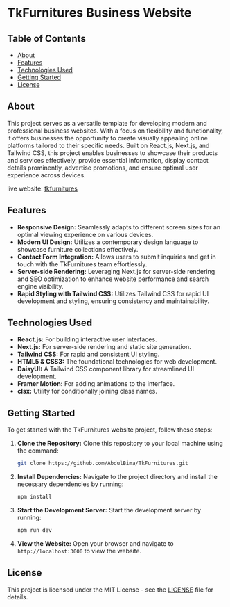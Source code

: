 # TkFurnitures Business Website


## Table of Contents

- [About](#about)
- [Features](#features)
- [Technologies Used](#technologies-used)
- [Getting Started](#getting-started)
- [License](#license)

## About

This project serves as a versatile template for developing modern and professional business websites. With a focus on flexibility and functionality, it offers businesses the opportunity to create visually appealing online platforms tailored to their specific needs. Built on React.js, Next.js, and Tailwind CSS, this project enables businesses to showcase their products and services effectively, provide essential information, display contact details prominently, advertise promotions, and ensure optimal user experience across devices.

live website: [tkfurnitures](https://tkfurnitures.pages.dev/)

## Features

- **Responsive Design:** Seamlessly adapts to different screen sizes for an optimal viewing experience on various devices.
- **Modern UI Design:** Utilizes a contemporary design language to showcase furniture collections effectively.
- **Contact Form Integration:** Allows users to submit inquiries and get in touch with the TkFurnitures team effortlessly.
- **Server-side Rendering:** Leveraging Next.js for server-side rendering and SEO optimization to enhance website performance and search engine visibility.
- **Rapid Styling with Tailwind CSS:** Utilizes Tailwind CSS for rapid UI development and styling, ensuring consistency and maintainability.

## Technologies Used

- **React.js:** For building interactive user interfaces.
- **Next.js:** For server-side rendering and static site generation.
- **Tailwind CSS:** For rapid and consistent UI styling.
- **HTML5 & CSS3:** The foundational technologies for web development.
- **DaisyUI:** A Tailwind CSS component library for streamlined UI development.
- **Framer Motion:** For adding animations to the interface.
- **clsx:** Utility for conditionally joining class names.


## Getting Started

To get started with the TkFurnitures website project, follow these steps:

1. **Clone the Repository:** Clone this repository to your local machine using the command:
    ```bash
    git clone https://github.com/AbdulBima/TkFurnitures.git
    ```
2. **Install Dependencies:** Navigate to the project directory and install the necessary dependencies by running:
    ```bash
    npm install
    ```
3. **Start the Development Server:** Start the development server by running:
    ```bash
    npm run dev
    ```
4. **View the Website:** Open your browser and navigate to `http://localhost:3000` to view the website.

## License

This project is licensed under the MIT License - see the [LICENSE](LICENSE) file for details.
